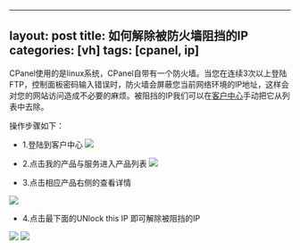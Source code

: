 
---
layout: post
title: 如何解除被防火墙阻挡的IP
categories: [vh]
tags: [cpanel, ip]
---

CPanel使用的是linux系统，CPanel自带有一个防火墙。当您在连续3次以上登陆FTP，控制面板密码输入错误时，防火墙会屏蔽您当前网络环境的IP地址，这样会对您的网站访问造成不必要的麻烦。被阻挡的IP我们可以在[客户中心](http://portal.51hosting.com)手动把它从列表中去除。

操作步骤如下：

 *   1.登陆到客户中心
![](http://ww4.sinaimg.cn/large/a74eed94jw1dz50olkp23j.jpg)

 *   2.点击我的产品与服务进入产品列表 
![](http://ww4.sinaimg.cn/large/a74e55b4jw1dzxzxy9pplj.jpg)

 *  3.点击相应产品右侧的查看详情

![](http://ww2.sinaimg.cn/large/a74ecc4cjw1dzxzpgmnb7j.jpg)

 *  4.点击最下面的UNlock this IP 即可解除被阻挡的IP

![](http://ww1.sinaimg.cn/large/a74e55b4jw1dzxzqalxfqj.jpg)
![](http://ww3.sinaimg.cn/large/a74ecc4cjw1dzxzqxbu61j.jpg)